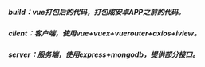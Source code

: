 ##### build：vue打包后的代码，打包成安卓APP之前的代码。
##### client：客户端，使用vue+vuex+vuerouter+axios+iview。
##### server：服务端，使用express+mongodb，提供部分接口。